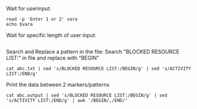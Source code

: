 Wait for userinput: 
```
read -p 'Enter 1 or 2' vara
echo $vara
```
Wait for specific length of user input:
```

```

Search and Replace a pattern in the file: 
Search "BLOCKED RESOURCE LIST:" in file and replace with "BEGIN"
```
cat abc.txt | sed 's/BLOCKED RESOURCE LIST:/BEGIN/g' | sed 's/ACTIVITY LIST:/END/g' 
```
Print the data between 2 markers/patterns 
```
cat abc.output | sed 's/BLOCKED RESOURCE LIST:/BEGIN/g' | sed 's/ACTIVITY LIST:/END/g' | awk '/BEGIN/,/END/'
```
